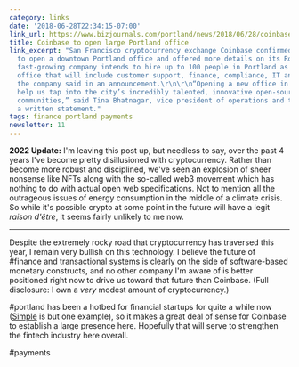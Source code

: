 ```yaml
---
category: links
date: '2018-06-28T22:34:15-07:00'
link_url: https://www.bizjournals.com/portland/news/2018/06/28/coinbase-confirms-portland-office-plans-to-hire-up.html
title: Coinbase to open large Portland office
link_excerpt: "San Francisco cryptocurrency exchange Coinbase confirmed its plans
  to open a downtown Portland office and offered more details on its Rose City plans.\r\n\r\nThe
  fast-growing company intends to hire up to 100 people in Portland as part of an
  office that will include customer support, finance, compliance, IT and human resources,
  the company said in an announcement.\r\n\r\n“Opening a new office in Portland will
  help us tap into the city’s incredibly talented, innovative open-source and blockchain
  communities,” said Tina Bhatnagar, vice president of operations and technology in
  a written statement."
tags: finance portland payments
newsletter: 11
---
```


**2022 Update:** I'm leaving this post up, but needless to say, over the past 4 years I've become pretty disillusioned with cryptocurrency. Rather than become more robust and disciplined, we've seen an explosion of sheer nonsense like NFTs along with the so-called web3 movement which has nothing to do with actual open web specifications. Not to mention all the outrageous issues of energy consumption in the middle of a climate crisis. So while it's possible crypto at some point in the future will have a legit _raison d'être_, it seems fairly unlikely to me now.

----

Despite the extremely rocky road that cryptocurrency has traversed this year, I remain very bullish on this technology. I believe the future of #finance and transactional systems is clearly on the side of software-based monetary constructs, and no other company I'm aware of is better positioned right now to drive us toward that future than Coinbase. (Full disclosure: I own a _very_ modest amount of cryptocurrency.)

#portland has been a hotbed for financial startups for quite a while now ([Simple](https://www.simple.com) is but one example), so it makes a great deal of sense for Coinbase to establish a large presence here. Hopefully that will serve to strengthen the fintech industry here overall.

#payments